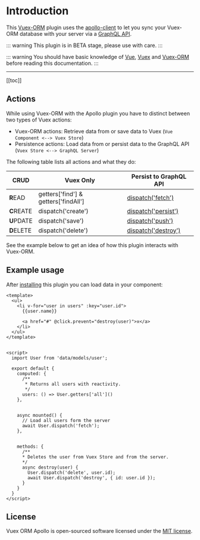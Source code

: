 # Introduction

This [Vuex-ORM](https://github.com/vuex-orm/vuex-orm) plugin uses the
[apollo-client](https://www.apollographql.com/client/) to let you sync your Vuex-ORM database with your server via
a [GraphQL API](http://graphql.org/).

::: warning
This plugin is in BETA stage, please use with care.
:::

::: warning
You should have basic knowledge of [Vue](https://vuejs.org/), [Vuex](https://vuex.vuejs.org/) and
[Vuex-ORM](https://vuex-orm.github.io/vuex-orm/) before reading this documentation.
:::


---


[[toc]]


## Actions

While using Vuex-ORM with the Apollo plugin you have to distinct between two types of Vuex actions:

- Vuex-ORM actions: Retrieve data from or save data to Vuex (`Vue Component <--> Vuex Store`)
- Persistence actions: Load data from or persist data to the GraphQL API (`Vuex Store <--> GraphQL Server`)

The following table lists all actions and what they do:

CRUD | Vuex Only | Persist to GraphQL API
--| -- | --
**R**EAD | getters['find'] & getters['findAll'] | [dispatch('fetch')](/guide/fetch)
**C**REATE | dispatch('create') | [dispatch('persist')](/guide/persist)
**U**PDATE | dispatch('save') | [dispatch('push')](/guide/push)
**D**ELETE | dispatch('delete') | [dispatch('destroy')](/guide/destroy)

See the example below to get an idea of how this plugin interacts with Vuex-ORM.




## Example usage

After [installing](/guide/setup) this plugin you can load data in your component:

```vue
<template>
  <ul>
    <li v-for="user in users" :key="user.id">
      {{user.name}}
      
      <a href="#" @click.prevent="destroy(user)">x</a>
    </li>
  </ul>
</template>


<script>
  import User from 'data/models/user';
  
  export default {
    computed: {
      /**
       * Returns all users with reactivity.
       */ 
      users: () => User.getters['all']()
    },


    async mounted() {
      // Load all users form the server
      await User.dispatch('fetch');
    },
    
    
    methods: {
      /**
      * Deletes the user from Vuex Store and from the server. 
      */
      async destroy(user) {
        User.dispatch('delete', user.id);
        await User.dispatch('destroy', { id: user.id });
      }
    }
  }
</script>
```


## License

Vuex ORM Apollo is open-sourced software licensed under the
[MIT license](https://github.com/phortx/vuex-orm-apollo/blob/master/LICENSE.md).
